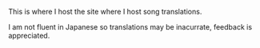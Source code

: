 This is where I host the site where I host song translations.

I am not fluent in Japanese so translations may be inacurrate, feedback is appreciated.
